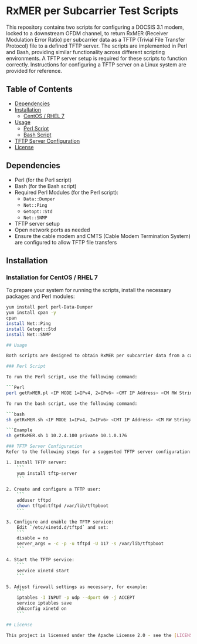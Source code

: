 # RxMER per Subcarrier Test Scripts

This repository contains two scripts for configuring a DOCSIS 3.1 modem, locked to a downstream OFDM channel, to return RxMER (Receiver Modulation Error Ratio) per subcarrier data as a TFTP (Trivial File Transfer Protocol) file to a defined TFTP server. The scripts are implemented in Perl and Bash, providing similar functionality across different scripting environments. A TFTP server setup is required for these scripts to function correctly. Instructions for configuring a TFTP server on a Linux system are provided for reference.

## Table of Contents
- [Dependencies](#dependencies)
- [Installation](#installation)
  - [CentOS / RHEL 7](#installation-for-centos--rhel-7)
- [Usage](#usage)
  - [Perl Script](#perl-script)
  - [Bash Script](#bash-script)
- [TFTP Server Configuration](#tftp-server-configuration)
- [License](#license)

## Dependencies
- Perl (for the Perl script)
- Bash (for the Bash script)
- Required Perl Modules (for the Perl script):
  - `Data::Dumper`
  - `Net::Ping`
  - `Getopt::Std`
  - `Net::SNMP`
- TFTP server setup
- Open network ports as needed
- Ensure the cable modem and CMTS (Cable Modem Termination System) are configured to allow TFTP file transfers

## Installation

### Installation for CentOS / RHEL 7
To prepare your system for running the scripts, install the necessary packages and Perl modules:
```bash
yum install perl perl-Data-Dumper
yum install cpan -y
cpan
install Net::Ping
install Getopt::Std
install Net::SNMP

## Usage

Both scripts are designed to obtain RxMER per subcarrier data from a cable modem. Use the appropriate script based on your scripting environment or preference.

### Perl Script

To run the Perl script, use the following command:

```Perl
perl getRxMER.pl <IP MODE 1=IPv4, 2=IPv6> <CMT IP Address> <CM RW String> <PNM Server IP>

To run the bash script, use the following command:

```bash
sh getRxMER.sh <IP MODE 1=IPv4, 2=IPv6> <CMT IP Address> <CM RW String> <PNM Server IP>

```Example 
sh getRxMER.sh 1 10.2.4.100 private 10.1.0.176

### TFTP Server Configuration
Refer to the following steps for a suggested TFTP server configuration:

1. Install TFTP server:
    ```
    yum install tftp-server
    ```

2. Create and configure a TFTP user:
    ```
    adduser tftpd
    chown tftpd:tftpd /var/lib/tftpboot
    ```

3. Configure and enable the TFTP service:
    Edit `/etc/xinetd.d/tftpd` and set:
    ```
    disable = no
    server_args = -c -p -u tftpd -U 117 -s /var/lib/tftpboot
    ```

4. Start the TFTP service:
    ```
    service xinetd start
    ```

5. Adjust firewall settings as necessary, for example:
    ```
    iptables -I INPUT -p udp --dport 69 -j ACCEPT
    service iptables save
    chkconfig xinetd on
    ```

## License

This project is licensed under the Apache License 2.0 - see the [LICENSE](LICENSE) file for details.
